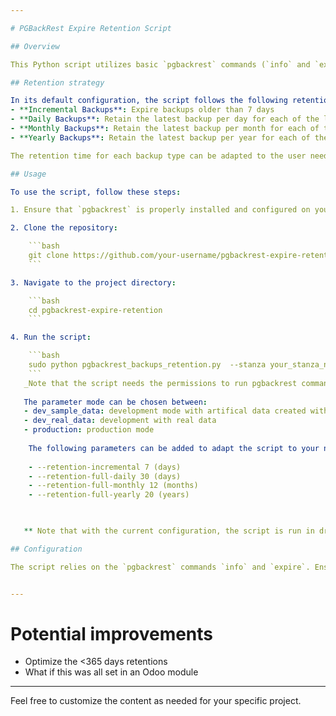 ```yaml
---

# PGBackRest Expire Retention Script

## Overview

This Python script utilizes basic `pgbackrest` commands (`info` and `expire`) to manage backups efficiently. The script automates the expiration of incremental and full backups according to the strategy defined by the user.

## Retention strategy

In its default configuration, the script follows the following retention strategy:
- **Incremental Backups**: Expire backups older than 7 days
- **Daily Backups**: Retain the latest backup per day for each of the last 30 days
- **Monthly Backups**: Retain the latest backup per month for each of the last 12 months
- **Yearly Backups**: Retain the latest backup per year for each of the last 20 years

The retention time for each backup type can be adapted to the user need by adding parameters to the script (see below).

## Usage

To use the script, follow these steps:

1. Ensure that `pgbackrest` is properly installed and configured on your system.

2. Clone the repository:

    ```bash
    git clone https://github.com/your-username/pgbackrest-expire-retention.git
    ```

3. Navigate to the project directory:

    ```bash
    cd pgbackrest-expire-retention
    ```

4. Run the script:

    ```bash
    sudo python pgbackrest_backups_retention.py  --stanza your_stanza_name --dry-run --mode production
    ```
   _Note that the script needs the permissions to run pgbackrest commands._
   
   The parameter mode can be chosen between:
   - dev_sample_data: development mode with artifical data created with the script "pgbackrest_backups_create_database.py" 
   - dev_real_data: development with real data
   - production: production mode
   
    The following parameters can be added to adapt the script to your needs:
    
    - --retention-incremental 7 (days)
    - --retention-full-daily 30 (days)
    - --retention-full-monthly 12 (months)
    - --retention-full-yearly 20 (years)

    

   ** Note that with the current configuration, the script is run in dry-run. Once you have checked that everything works properly, you can remove the parameter "--dry-run" to clean the backups definitely.**

## Configuration

The script relies on the `pgbackrest` commands `info` and `expire`. Ensure that the script is executed at an appropriate frequency to achieve the desired backup retention strategy.


---
```

# Potential improvements
- Optimize the <365 days retentions
- What if this was all set in an Odoo module
---

Feel free to customize the content as needed for your specific project.
